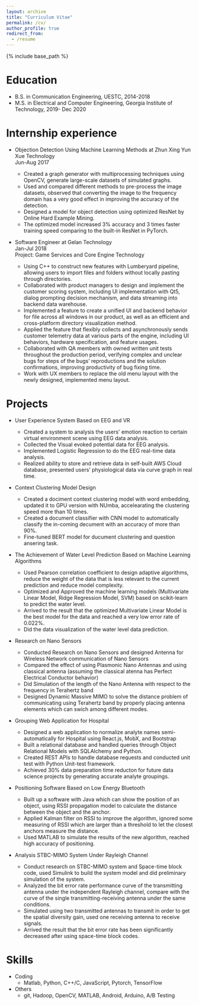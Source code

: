 ```yaml
---
layout: archive
title: "Curriculum Vitae"
permalink: /cv/
author_profile: true
redirect_from:
  - /resume
---
```


{% include base_path %}

Education
======
* B.S. in Communication Engineering, UESTC, 2014-2018
* M.S. in Electrical and Computer Engineering, Georgia Institute of Technology, 2019- Dec 2020  

Internship experience
======
* Objection Detection Using Machine Learning Methods at Zhun Xing Yun Xue Technology             
  Jun-Aug 2017
  * Created a graph generator with multiprocessing techniques using OpenCV, generate large-scale datasets of simulated graphs.
  * Used and compared different methods to pre-process the image datasets, observed that converting the image to the frequency domain has a very good effect in improving the accuracy of the detection.
  * Designed a model for object detection using optimized ResNet by Online Hard Example Mining.
  * The optimized model increased 3% accuracy and 3 times faster training speed comparing to the built-in ResNet in PyTorch.
            
* Software Engineer at Gelan Technology                                                                
   Jan-Jul 2018   
  Project: Game Services and Core Engine Technology   
  * Using C++ to construct new features with Lumberyard pipeline, allowing users to import files and folders without locally     pasting through directories.          
  * Collaborated with product managers to design and implement the customer scoring system, including UI implementation with Qt5, dialog prompting decision mechanism, and data streaming into backend data warehouse.      
  * Implemented a feature to create a unified UI and backend behavior for file across all windows in our product, as well as an efficient and cross-platform directory visualization method.      
  * Applied the feature that flexibly collects and asynchronously sends customer telemetry data at various parts of the engine, including UI behaviors, hardware specification, and feature usages.      
  * Collaborated with QA members with owned written unit tests throughout the production period, verifying complex and unclear bugs for steps of the bugs’ reproductions and the solution confirmations, improving productivity of bug fixing time.      
  * Work with UX members to replace the old menu layout with the newly designed, implemented menu layout.      



Projects
======     

* User Experience System Based on EEG and VR                         
  * Created a system to analysis the users' emotion reaction to certain virtual environment scene using EEG data analysis.
  * Collected the Visual evoked potential data for EEG analysis.
  * Implemented Logistic Regression to do the EEG real-time data analysis. 
  * Realized ability to store and retrieve data in self-built AWS Cloud database, presented users’ physiological data via curve graph in real time.       
  
* Context Clustering Model Design 
  * Created a dociment context clustering model with word embedding, updated it to GPU version with NUmba, accelearating the clustering speed more than 10 times.            
  * Created a document classifier with CNN model to automatically classify the in-coming decument with an accuracy of more than 90%.            
  * Fine-tuned BERT model for ducument clustering and question ansering task.            


* The Achievement of Water Level Prediction Based on Machine Learning Algorithms 
  * Used Pearson correlation coefficient to design adaptive algorithms, reduce the weight of the data that is less relevant to the current prediction and reduce model complexity.
  * Optimized and Approved the machine learning models (Multivariate Linear Model, Ridge Regression Model, SVM) based on scikit-learn to predict the water level. 
  * Arrived to the result that the optimized Multivariate Linear Model is the best model for the data and reached a very low error rate of 0.022%.
  * Did the data visualization of the water level data prediction.            


* Research on Nano Sensors        
  * Conducted Research on Nano Sensors and designed Antenna for Wireless Network communication of Nano Sensors         
  * Compared the effect of using Plasmonic Nano Antennas and using classical antenna (assuming the classical atenna has Perfect Electrical Conductor behavior)     
  * Did Simulation of the length of the Nano Antenna with respect to the frequency in Terahertz band          
  * Designed Dynamic Massive MIMO to solve the distance problem of communicating using Terahertz band by properly placing antenna elements which can swich among different modes.       
 
                
* Grouping Web Application for Hospital
  * Designed a web application to normalize analyte names semi-automatically for Hospital using React.js, MobX, and Bootstrap
  * Built a relational database and handled queries through Object Relational Models with SQLAlchemy and Python.
  * Created REST APIs to handle database requests and conducted unit test with Python Unit-test framework.  
  * Achieved 30% data preparation time reducton for future data science projects by generating accurate analyte groupings.


                           
* Positioning Software Based on Low Energy Bluetooth
  * Built up a software with Java which can show the position of an object, using RSSI propagation model to calculate the distance between the object and the anchor.
  * Applied Kalman filter on RSSI to improve the algorithm, ignored some measuring of RSSI which are larger than a threshold to let the closest anchors measure the distance.
  * Used MATLAB to simulate the results of the new algorithm, reached high accuracy of positioning.
  
     
     
* Analysis STBC-MIMO System Under Rayleigh Channel
  * Conduct research on STBC-MIMO system and Space-time block code, used Simulink to build the system model and did preliminary simulation of the system.
  * Analyzed the bit error rate performance curve of the transmitting antenna under the independent Rayleigh channel, compare with the curve of the single transmitting-receiving antenna under the same conditions.
  * Simulated using two transmitted antennas to transmit in order to get the spatial diversity gain, used one receiving antenna to receive signals.
  * Arrived the result that the bit error rate has been significantly decreased after using space-time block codes. 

                 




Skills
======
* Coding
  * Matlab, Python, C++/C, JavaScript, Pytorch, TensorFlow
* Others 
  * git, Hadoop, OpenCV, MATLAB, Android, Arduino, A/B Testing



